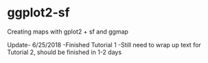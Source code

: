 # ggplot2-sf
Creating maps with gplot2 + sf and ggmap

Update- 6/25/2018
-Finished Tutorial 1
-Still need to wrap up text for Tutorial 2, should be finished in 1-2 days

